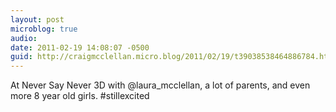 ```yaml
---
layout: post
microblog: true
audio: 
date: 2011-02-19 14:08:07 -0500
guid: http://craigmcclellan.micro.blog/2011/02/19/t39038538464886784.html
---
```

At Never Say Never 3D with @laura_mcclellan, a lot of parents, and even more 8 year old girls. #stillexcited
